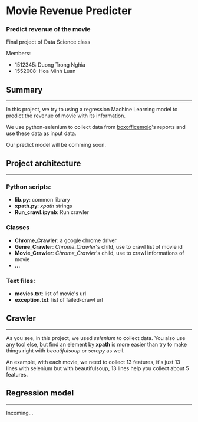 # Movie Revenue Predicter

### Predict revenue of the movie

Final project of Data Science class

Members:
  - 1512345: Duong Trong Nghia
  - 1552008: Hoa Minh Luan

## Summary
____________________________________
In this project, we try to using a regression Machine Learning model to predict the revenue of movie with its information.

We use python-selenium to collect data from [boxofficemojo](https://www.boxofficemojo.com/)'s reports and use these data as input data. 

Our predict model will be comming soon.


## Project architecture
____________________________________
  ### Python scripts:
  - **lib.py**: common library
  - **xpath.py**: *xpath* strings
  - **Run_crawl.ipynb**: Run crawler
  ### Classes
  - **Chrome_Crawler**: a google chrome driver
  - **Genre_Crawler**: *Chrome_Crawler*'s child, use to crawl list of movie id
  - **Movie_Crawler**: *Chrome_Crawler*'s child, use to crawl informations of movie
  - **...**
  ### Text files:
  - **movies.txt**: list of movie's url
  - **exception.txt**: list of failed-crawl url


## Crawler
____________________________________
As you see, in this project, we used *selenium* to collect data. You also use any tool else, but find an element by **xpath** is more easier than try to make things right with *beautifulsoup* or *scrapy* as well.

An example, with each movie, we need to collect 13 features, it's just 13 lines with selenium but with beautifulsoup, 13 lines help you collect about 5 features.

## Regression model
____________________________________
Incoming...
